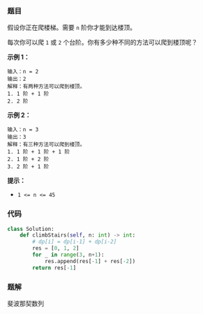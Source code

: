 ### 题目

假设你正在爬楼梯。需要 `n` 阶你才能到达楼顶。

每次你可以爬 `1` 或 `2` 个台阶。你有多少种不同的方法可以爬到楼顶呢？

**示例 1：**

```
输入：n = 2
输出：2
解释：有两种方法可以爬到楼顶。
1. 1 阶 + 1 阶
2. 2 阶
```

**示例 2：**

```
输入：n = 3
输出：3
解释：有三种方法可以爬到楼顶。
1. 1 阶 + 1 阶 + 1 阶
2. 1 阶 + 2 阶
3. 2 阶 + 1 阶
``` 

**提示：**

- `1 <= n <= 45`

### 代码

```python
class Solution:
    def climbStairs(self, n: int) -> int:
        # dp[i] = dp[i-1] + dp[i-2]
        res = [0, 1, 2]
        for _ in range(3, n+1):
            res.append(res[-1] + res[-2])
        return res[-1]
```


### 题解

斐波那契数列